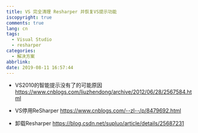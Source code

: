 ```yaml
---
title: VS 完全清理 Resharper 并恢复VS提示功能
iscopyright: true
comments: true
lang: cn
tags:
  - Visual Studio
  - resharper
categories:
  - 解决方案
abbrlink: 
date: 2019-08-11 16:57:44
---
```



- VS2010的智能提示没有了的可能原因
https://www.cnblogs.com/liuzhendong/archive/2012/06/28/2567584.html

- VS停用ReSharper
https://www.cnblogs.com/--zl--/p/8479692.html

- 卸载Resharper
https://blog.csdn.net/supluo/article/details/25687231